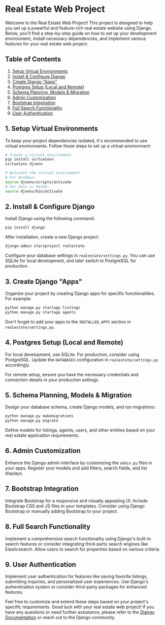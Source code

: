 # Real Estate Web Project

Welcome to the Real Estate Web Project! This project is designed to help you set up a powerful and feature-rich real estate website using Django. Below, you'll find a step-by-step guide on how to set up your development environment, install necessary dependencies, and implement various features for your real estate web project.

## Table of Contents

1. [Setup Virtual Environments](#setup-virtual-environments)
2. [Install & Configure Django](#install--configure-django)
3. [Create Django "Apps"](#create-django-apps)
4. [Postgres Setup (Local and Remote)](#postgres-setup-local-and-remote)
5. [Schema Planning, Models & Migration](#schema-planning-models--migration)
6. [Admin Customization](#admin-customization)
7. [Bootstrap Integration](#bootstrap-integration)
8. [Full Search Functionality](#full-search-functionality)
9. [User Authentication](#user-authentication)

## 1. Setup Virtual Environments

To keep your project dependencies isolated, it's recommended to use virtual environments. Follow these steps to set up a virtual environment:

```bash
# Create a virtual environment
pip install virtualenv
virtualenv djvenv

# Activate the virtual environment
# For Windows:
source djvenv/scripts/activate
# For Unix or MacOS:
source djvenv/bin/activate
```

## 2. Install & Configure Django

Install Django using the following command:

```bash
pip install django
```

After installation, create a new Django project:

```bash
django-admin startproject realestate
```

Configure your database settings in `realestate/settings.py`. You can use SQLite for local development, and later switch to PostgreSQL for production.

## 3. Create Django "Apps"

Organize your project by creating Django apps for specific functionalities. For example:

```bash
python manage.py startapp listings
python manage.py startapp agents
```

Don't forget to add your apps to the `INSTALLED_APPS` section in `realestate/settings.py`.

## 4. Postgres Setup (Local and Remote)

For local development, use SQLite. For production, consider using PostgreSQL. Update the `DATABASES` configuration in `realestate/settings.py` accordingly.

For remote setup, ensure you have the necessary credentials and connection details in your production settings.

## 5. Schema Planning, Models & Migration

Design your database schema, create Django models, and run migrations:

```bash
python manage.py makemigrations
python manage.py migrate
```

Define models for listings, agents, users, and other entities based on your real estate application requirements.

## 6. Admin Customization

Enhance the Django admin interface by customizing the `admin.py` files in your apps. Register your models and add filters, search fields, and list displays.

## 7. Bootstrap Integration

Integrate Bootstrap for a responsive and visually appealing UI. Include Bootstrap CSS and JS files in your templates. Consider using Django Bootstrap or manually adding Bootstrap to your project.

## 8. Full Search Functionality

Implement a comprehensive search functionality using Django's built-in search features or consider integrating third-party search engines like Elasticsearch. Allow users to search for properties based on various criteria.

## 9. User Authentication

Implement user authentication for features like saving favorite listings, submitting inquiries, and personalized user experiences. Use Django's authentication system or consider third-party packages for enhanced features.

Feel free to customize and extend these steps based on your project's specific requirements. Good luck with your real estate web project! If you have any questions or need further assistance, please refer to the [Django Documentation](https://docs.djangoproject.com/) or reach out to the Django community.
